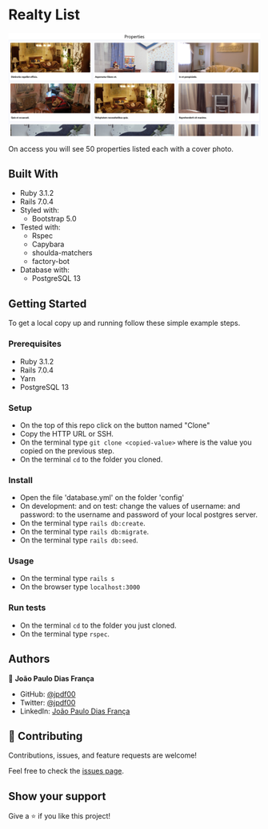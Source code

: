 # Realty List

![screenshot](./app/assets/images/screenshot.png)

On access you will see 50 properties listed each with a cover photo.


## Built With

- Ruby 3.1.2
- Rails 7.0.4
- Styled with:
  - Bootstrap 5.0
- Tested with:
  - Rspec
  - Capybara
  - shoulda-matchers
  - factory-bot
- Database with:
  - PostgreSQL 13

## Getting Started

To get a local copy up and running follow these simple example steps.

### Prerequisites

- Ruby 3.1.2
- Rails 7.0.4
- Yarn
- PostgreSQL 13

### Setup

- On the top of this repo click on the button named "Clone"
- Copy the HTTP URL or SSH.
- On the terminal type `git clone <copied-value>` where <copied-value> is the value you copied on the previous step.
- On the terminal `cd` to the folder you cloned.

### Install

- Open the file 'database.yml' on the folder 'config'
- On development: and on test: change the values of username: and password: to the username and password of your local postgres server.
- On the terminal type `rails db:create`.
- On the terminal type `rails db:migrate`.
- On the terminal type `rails db:seed`.

### Usage

- On the terminal type `rails s`
- On the browser type `localhost:3000`

### Run tests

- On the terminal `cd` to the folder you just cloned.
- On the terminal type `rspec`.

## Authors

👤 **João Paulo Dias França**

- GitHub: [@jpdf00](https://github.com/jpdf00)
- Twitter: [@jpdf00](https://twitter.com/jpdf00)
- LinkedIn: [João Paulo Dias França](https://www.linkedin.com/in/jpdf00/)

## 🤝 Contributing

Contributions, issues, and feature requests are welcome!

Feel free to check the [issues page](https://github.com/jpdf00/realty-list/issues).

## Show your support

Give a ⭐️ if you like this project!

